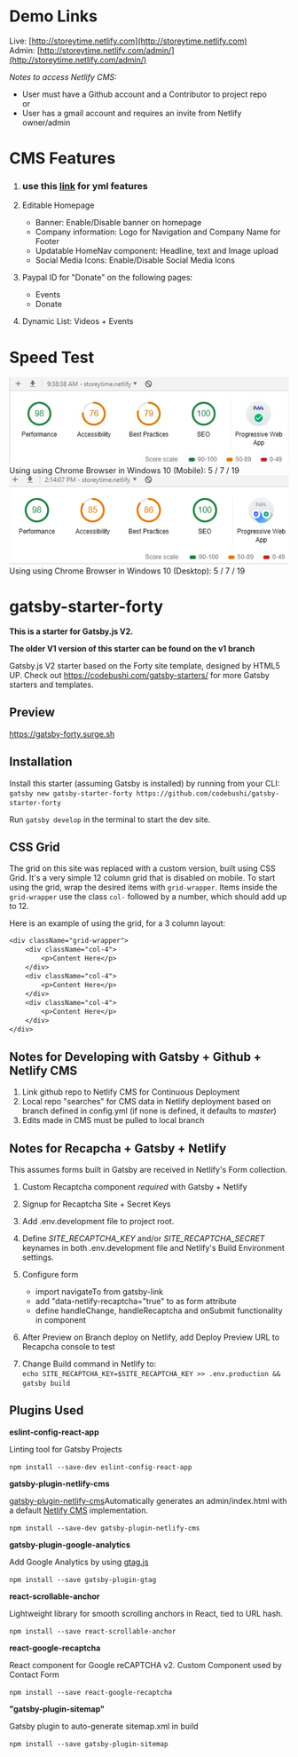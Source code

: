 # Demo Links

Live: [http://storeytime.netlify.com](http://storeytime.netlify.com)<br/>
Admin: [http://storeytime.netlify.com/admin/](http://storeytime.netlify.com/admin/)

_Notes to access Netlify CMS:_

- User must have a Github account and a Contributor to project repo
  <br/>
  or
  <br/>
- User has a gmail account and requires an invite from Netlify owner/admin

# CMS Features

1. ### use this [link](https://github.com/netlify-templates/gatsby-starter-netlify-cms/blob/master/static/admin/config.yml) for yml features

2. Editable Homepage

   - Banner: Enable/Disable banner on homepage
   - Company information: Logo for Navigation and Company Name for Footer
   - Updatable HomeNav component: Headline, text and Image upload
   - Social Media Icons: Enable/Disable Social Media Icons

3. Paypal ID for "Donate" on the following pages:

   - Events
   - Donate

4. Dynamic List: Videos + Events

# Speed Test

<img src="src/assets/images/storeytime-speedtest-050719.jpg"/>
Using using Chrome Browser in Windows 10 (Mobile): 5 / 7 / 19

<br/>
<img src="src/assets/images/storeytime-speedtest-DESK-050719.png">
Using using Chrome Browser in Windows 10 (Desktop): 5 / 7 / 19

# gatsby-starter-forty

**This is a starter for Gatsby.js V2.**

**The older V1 version of this starter can be found on the v1 branch**

Gatsby.js V2 starter based on the Forty site template, designed by HTML5 UP. Check out https://codebushi.com/gatsby-starters/ for more Gatsby starters and templates.

## Preview

https://gatsby-forty.surge.sh

## Installation

Install this starter (assuming Gatsby is installed) by running from your CLI:
<br/>
`gatsby new gatsby-starter-forty https://github.com/codebushi/gatsby-starter-forty`

Run `gatsby develop` in the terminal to start the dev site.

## CSS Grid

The grid on this site was replaced with a custom version, built using CSS Grid. It's a very simple 12 column grid that is disabled on mobile. To start using the grid, wrap the desired items with `grid-wrapper`. Items inside the `grid-wrapper` use the class `col-` followed by a number, which should add up to 12.

Here is an example of using the grid, for a 3 column layout:

```
<div className="grid-wrapper">
    <div className="col-4">
        <p>Content Here</p>
    </div>
    <div className="col-4">
        <p>Content Here</p>
    </div>
    <div className="col-4">
        <p>Content Here</p>
    </div>
</div>
```

## Notes for Developing with Gatsby + Github + Netlify CMS

1. Link github repo to Netlify CMS for Continuous Deployment
2. Local repo "searches" for CMS data in Netlify deployment based on branch defined in config.yml (if none is defined, it defaults to _master_)
3. Edits made in CMS must be pulled to local branch

## Notes for Recapcha + Gatsby + Netlify

This assumes forms built in Gatsby are received in Netlify's Form collection.

1. Custom Recaptcha component _required_ with Gatsby + Netlify
2. Signup for Recaptcha Site + Secret Keys
3. Add .env.development file to project root.
4. Define _SITE_RECAPTCHA_KEY_ and/or _SITE_RECAPTCHA_SECRET_ keynames in both .env.development file and Netlify's Build Environment settings.
5. Configure form

   - import navigateTo from gatsby-link
   - add "data-netlify-recaptcha="true" to as form attribute
   - define handleChange, handleRecaptcha and onSubmit functionality in component

6. After Preview on Branch deploy on Netlify, add Deploy Preview URL to Recapcha console to test

7. Change Build command in Netlify to:<br/>
   `echo SITE_RECAPTCHA_KEY=$SITE_RECAPTCHA_KEY >> .env.production && gatsby build`

## Plugins Used

**eslint-config-react-app**

Linting tool for Gatsby Projects

`npm install --save-dev eslint-config-react-app`

**gatsby-plugin-netlify-cms** <br/>

[gatsby-plugin-netlify-cms](https://www.gatsbyjs.org/packages/gatsby-plugin-netlify-cms/)Automatically generates an admin/index.html with a default [Netlify CMS](https://www.netlifycms.org/) implementation.

`npm install --save-dev gatsby-plugin-netlify-cms`

**gatsby-plugin-google-analytics**

Add Google Analytics by using [gtag.js](https://developers.google.com/analytics/devguides/collection/gtagjs/)

`npm install --save gatsby-plugin-gtag`

**react-scrollable-anchor**

Lightweight library for smooth scrolling anchors in React, tied to URL hash.

`npm install --save react-scrollable-anchor`

**react-google-recaptcha**

React component for Google reCAPTCHA v2. Custom Component used by Contact Form

`npm install --save react-google-recaptcha`

**"gatsby-plugin-sitemap"**

Gatsby plugin to auto-generate sitemap.xml in build

`npm install --save gatsby-plugin-sitemap`
